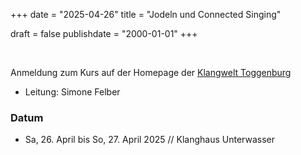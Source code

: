 ﻿+++
date = "2025-04-26"
title = "Jodeln und Connected Singing"

draft = false
publishdate = "2000-01-01"
+++


<br>

Anmeldung zum Kurs auf der Homepage der [Klangwelt Toggenburg](https://klangwelt.ch/angebote/kalender/jodeln-und-connected-singing-25027-2025-04-26) 

* Leitung: Simone Felber 


### Datum

* Sa, 26. April bis So, 27. April 2025 // Klanghaus Unterwasser

